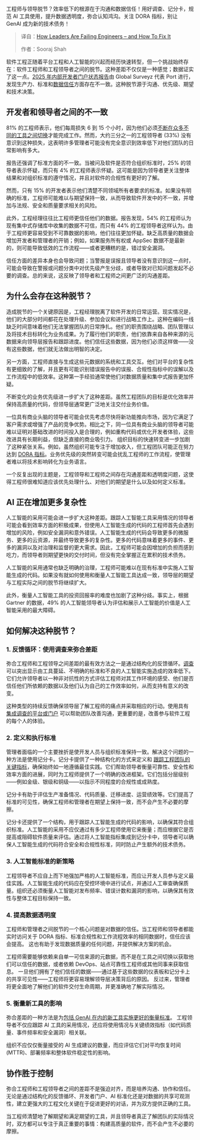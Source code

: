 
<!--
title: 领导者如何辜负工程师——以及如何解决它
cover: https://cdn.thenewstack.io/media/2025/03/a85500b8-misalign4.png
summary: 工程师与领导脱节？效率低下的根源在于沟通和数据信任！用好调查、记分卡，规范 AI 工具使用，提升数据透明度，弥合认知鸿沟。关注 DORA 指标，别让 GenAI 成为新的技术债务！
-->

工程师与领导脱节？效率低下的根源在于沟通和数据信任！用好调查、记分卡，规范 AI 工具使用，提升数据透明度，弥合认知鸿沟。关注 DORA 指标，别让 GenAI 成为新的技术债务！

> 译自：[How Leaders Are Failing Engineers – and How To Fix It](https://thenewstack.io/how-leaders-are-failing-engineers-and-how-to-fix-it/)
> 
> 作者：Sooraj Shah

软件工程正随着平台工程和人工智能的兴起而经历快速转型，但一个挑战始终存在：软件工程师和工程领导者之间的脱节。这种差距不仅仅是一种感觉；数据证实了这一点。[2025 年内部开发者门户状态报告](https://www.port.io/state-of-internal-developer-portals?utm_campaign=The%20New%20Stack&utm_source=The%20New%20Stack&utm_content=disconnect)由 Global Surveyz 代表 Port 进行，发现生产力、标准和[数据信任](https://thenewstack.io/wp-admin/post.php?post=22780926&action=edit)方面存在不一致。这种脱节源于沟通、优先级、期望和技术决策。

## 开发者和领导者之间的不一致

81% 的工程师表示，他们每周损失 6 到 15 个小时，因为他们必须[不断在众多不同的工具之间切换](https://thenewstack.io/how-to-tackle-tool-sprawl-before-it-becomes-tool-hell/)才能完成工作。然而，大约三分之一的工程领导者 (33%) 没有意识到这种损失，这表明许多管理者可能没有完全意识到效率低下对他们团队的日常影响有多大。

报告还强调了标准方面的不一致。当被问及软件是否符合组织标准时，25% 的领导者表示怀疑，而只有 4% 的工程师表示怀疑。这可能是因为领导者更关注整体结果和对组织标准的遵守情况，并且对软件的合规性有更好的了解。

然而，只有 15% 的开发者表示他们清楚不同领域所有者要求的标准。如果没有明确的标准，工程师可能难以与期望保持一致，从而导致软件开发中的不一致，并增加与法规、安全和质量要求相关的风险。

此外，工程经理往往比工程师更信任他们的数据。报告发现，54% 的工程师认为现有集中式存储库中收集的数据不可信，而只有 44% 的工程领导者这样认为。由于工程师更容易受到不可靠数据的影响，他们往往更加怀疑。缺乏高质量的数据会增加开发者和管理者的开销；例如，如果服务所有权或 AppSec 数据不是最新的，则可能导致低效的工作流程——或者更糟糕的是，错过安全漏洞。

信任方面的差异本身也会导致问题；当警报是误报且领导者没有意识到这一点时，可能会导致在警报或问题分类中对优先级产生分歧，或者导致对已知问题发起不必要的调查。总的来说，这反映了领导者和工程师之间更广泛的沟通差距。

## 为什么会存在这种脱节？

造成脱节的一个关键原因是，工程经理脱离了软件开发的日常运营。现实情况是，他们的大部分时间都花在处理升级、参加会议和进行战略工作上。这种在编码一线缺乏时间意味着他们无法掌握团队的日常挣扎。他们的职责围绕战略、团队管理以及将技术目标转化为业务成果。为了履行他们的职责，他们依靠来自各种来源的元数据来向领导层报告和跟踪进度。他们信任这些数据，因为他们必须这样做——没有这些数据，他们就无法做出明智的决定。

另一方面，工程师直接与生成这些元数据的系统和工具交互。他们对平台的复杂性有更细致的了解，并且更有可能识别错误报告中的误报、合规性指标中的误解以及工作流程中的低效率。这种第一手经验通常使他们对数据质量和集中式报告更加怀疑。

不断变化的业务优先级进一步扩大了这种差距。虽然工程团队的目标是优化效率并保持高质量的代码，但领导层通常更广泛地关注交付业务价值。

一位具有商业头脑的领导者可能会优先考虑尽快将新功能推向市场，因为它满足了客户需求或增强了产品的竞争优势。相比之下，同一位具有商业头脑的领导者可能难以证明对基础改进的时间投入是合理的，例如重构代码或优化开发者体验，这些改进具有长期利益，但缺乏直接的商业吸引力。
组织目标的快速转变进一步加剧了这种紧张关系。例如，虽然组织可能专注于增加收入，但工程团队可能正在努力达到 [DORA 指标](https://www.port.io/blog/how-to-implement-and-track-dora-metrics-in-your-organization?utm_campaign=The%20New%20Stack&utm_source=The%20New%20Stack&utm_content=disconnect)。业务优先级的突然转变可能会扰乱工程师的工作流程，使管理者难以将技术影响转化为业务语言。

一个反复出现的主题是，工程领导和工程师之间存在沟通差距和透明度问题，这使得工程师很难知道应该优先处理什么、对他们的期望是什么以及如何定义标准。

## AI 正在增加更多复杂性

人工智能的采用可能会进一步扩大这种差距。跟踪人工智能工具采用情况的领导者可能会看到效率方面的积极成果，但使用人工智能生成的代码的工程师首先会遇到增加的风险，例如安全漏洞和意外错误。人工智能生成的代码会导致更多的微服务、更多的云资源，并最终导致更多的复杂性。更多的代码意味着更多的事件、更多的漏洞以及对治理和监督的更大需求。因此，工程师可能会因增加的负担而感到吃力，而领导者则期望更快的交付时间，但没有完全掌握正在累积的技术债务。

人工智能的采用通常也缺乏明确的治理，工程师可能难以在现有标准中实施人工智能生成的代码。如果没有就如何使用和衡量人工智能工具达成一致，领导层的期望与工程实际之间的脱节将继续扩大。

此外，衡量人工智能工具的投资回报率的难度也加剧了这种分歧。事实上，根据 Gartner 的数据，49% 的人工智能领导者认为评估和展示人工智能的价值是人工智能采用的最大障碍。

## 如何解决这种脱节？

### 1. 反馈循环：使用调查来弥合差距

弥合工程师和工程领导之间差距的最有效方法之一是通过结构化的反馈循环。[调查](https://www.port.io/blog/how-to-create-a-developer-experience-survey?utm_campaign=The%20New%20Stack&utm_source=The%20New%20Stack&utm_content=disconnect) 可以突出显示由工具蔓延、不明确的标准和不良的人工智能实施造成的效率低下。它们允许领导者以一种非对抗性的方式评估工程师对其工作环境的感受、他们是否信任他们所依赖的数据以及他们认为自己的工作效率如何，从而支持有意义的改变。

这种类型的持续反馈确保领导层了解工程师的痛点并采取相应的行动。使用具有 [集成调查的平台或门户](https://docs.port.io/guides/all/create-surveys/?utm_campaign=The%20New%20Stack&utm_source=The%20New%20Stack&utm_content=disconnect) 可以帮助团队改善沟通，更重要的是，改善参与软件工程的每个人的体验。

### 2. 定义和执行标准

管理者面临的一个主要挫折是使开发人员与组织标准保持一致。解决这个问题的一种方法是使用记分卡。记分卡提供了一种结构化的方式来定义和 [跟踪工程团队的关键指标](https://thenewstack.io/how-to-track-dora-metrics-in-an-internal-developer-portal/)，确保始终如一地遵循最佳实践。它们帮助领导者衡量可靠性、安全性和效率方面的进展，同时为工程师提供了一个明确的改进框架。它们包括分层级别——例如金级、银级和铜级——以指示不同程度的合规性或成熟度。

记分卡有助于评估生产准备情况、代码质量、迁移进度、运营绩效等。它们提高了标准的可见性，确保工程师和管理者在期望上保持一致，而不会产生不必要的摩擦。

记分卡还提供了一个结构，用于跟踪人工智能生成的代码的影响，以确保其符合组织标准。人工智能的采用不应仅通过有多少工程师使用它来衡量；而应根据它是否提高或阻碍软件质量来评估。通过将人工智能指标集成到记分卡中，领导者可以确保人工智能生成的代码符合安全和合规性标准，同时防止产生额外的技术债务。

### 3. 人工智能标准的新策略

工程领导者不应自上而下地强加严格的人工智能标准，而应让开发人员参与定义最佳实践。人工智能生成的代码应在受控环境中进行试点，并通过人工审查确保质量。组织还必须衡量人工智能对发布频率、错误计数和漏洞的影响，以确保其有效性与整体工程目标保持一致。

### 4. 提高数据透明度
工程师和管理者之间脱节的一个核心问题是对数据的信任。当工程师和领导者都能实时访问关于 DORA 指标、标准合规性和工作流程效率的相同数据时，信任应该会提高。 这也有助于发现数据质量的任何问题，并提供解决方案的机会。

工程师需要能够依赖来自单一可信来源的元数据，而不是在工具之间切换以获取他们可以信任的数据，或者依赖 DevOps、站点可靠性工程师或其他同事来获取信息。 一旦他们拥有了他们信任的数据——通过基于这些数据的仪表板和记分卡上的共享可见性——工程师将更容易理解领导层决策背后的原因。 反过来，管理者将更全面地了解他们的软件交付生命周期，并更准确地了解实际情况。

### 5. 衡量新工具的影响

弥合差距的一种方法是为[包括 GenAI 在内的新工具实施更好的衡量标准](https://www.port.io/blog/measure-roi-genai-tools?utm_campaign=The%20New%20Stack&utm_source=The%20New%20Stack&utm_content=disconnect)。 工程领导者不仅应跟踪 AI 工具的采用情况，还应将使用情况与关键绩效指标（如代码质量、事件频率和安全漏洞）相关联。

组织不应仅仅衡量接受的 AI 生成建议的数量，而应评估它们对平均恢复时间 (MTTR)、部署频率和整体软件稳定性的影响。

## 协作胜于控制

弥合工程师和工程领导者之间的差距不是强迫对齐，而是培养沟通、协作和信任。 无论是通过结构化的反馈循环、开发者门户、AI 标准化还是对数据的共享可观测性，建立更强大的工程文化关键在于促进更好的对话，并为双方提供正确的工具。

当工程师清楚地了解期望和满足期望的工具，并且领导者真正了解团队的实际情况时，双方都可以专注于真正重要的事情：构建高质量的软件，而不会产生不必要的摩擦。